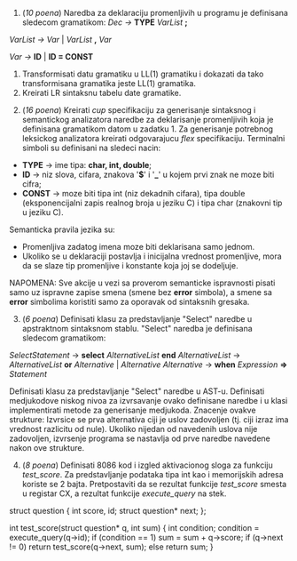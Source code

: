 ﻿1. (*10 poena*) Naredba za deklaraciju promenljivih u programu je definisana sledecom gramatikom: *Dec ->* **TYPE** *VarList* **;**

*VarList -> Var* | *VarList* **,** *Var*

*Var ->* **ID** | **ID = CONST**

1) Transformisati datu gramatiku u LL(1) gramatiku i dokazati da tako transformisana gramatika jeste LL(1) gramatika.
1) Kreirati LR sintaksnu tabelu date gramatike.
2. (*16 poena*) Kreirati *cup* specifikaciju za generisanje sintaksnog i semantickog analizatora naredbe za deklarisanje promenljivih koja je definisana gramatikom datom u zadatku 1. Za generisanje potrebnog leksickog analizatora kreirati odgovarajucu *flex* specifikaciju. Terminalni simboli su definisani na sledeci nacin:
- **TYPE** -> ime tipa: **char, int, double**;
- **ID** -> niz slova, cifara, znakova '**$**' i '**\_**' u kojem prvi znak ne moze biti cifra; 
- **CONST** -> moze biti tipa int (niz dekadnih cifara), tipa double (eksponencijalni zapis realnog broja u jeziku C) i tipa char (znakovni tip u jeziku C). 

Semanticka pravila jezika su:

- Promenljiva zadatog imena moze biti deklarisana samo jednom.
- Ukoliko se u deklaraciji postavlja i inicijalna vrednost promenljive, mora da se slaze tip promenljive i konstante koja joj se dodeljuje.

NAPOMENA: Sve akcije u vezi sa proverom semanticke ispravnosti pisati samo uz ispravne zapise smena (smene bez **error**  simbola), a smene sa **error**  simbolima koristiti samo za oporavak od sintaksnih gresaka.

3. (*6 poena*) Definisati klasu za predstavljanje "Select" naredbe u apstraktnom sintaksnom stablu. "Select" naredba je definisana sledecom gramatikom: 

*SelectStatement* -> **select** *AlternativeList* **end** *AlternativeList* -> *AlternativeList* **or** *Alternative* | *Alternative Alternative* -> **when** *Expression* **=>** *Statement*

Definisati klasu za predstavljanje "Select" naredbe u AST-u. Definisati medjukodove niskog nivoa za izvrsavanje ovako definisane naredbe i u klasi implementirati metode za generisanje medjukoda. Znacenje ovakve strukture: Izvrsice se prva alternativa ciji je uslov zadovoljen (tj. ciji izraz ima vrednost razlicitu od nule). Ukoliko nijedan od navedenih uslova nije zadovoljen, izvrsenje programa se nastavlja od prve naredbe navedene nakon ove strukture. 

4. (*8 poena*) Definisati 8086 kod i izgled aktivacionog sloga za funkciju *test\_score*. Za predstavljanje podataka tipa int kao i memorijskih adresa koriste se 2 bajta. Pretpostaviti da se rezultat funkcije *test\_score* smesta u registar CX, a rezultat funkcije *execute\_query* na stek.

struct question { 
    int score, id;
    struct question\* next; 
};

int test\_score(struct question\* q, int sum) {    int condition;
    condition = execute\_query(q->id);
    if (condition == 1)
        sum = sum + q->score;
    if (q->next != 0) 
        return test\_score(q->next, sum);
    else return sum;
}